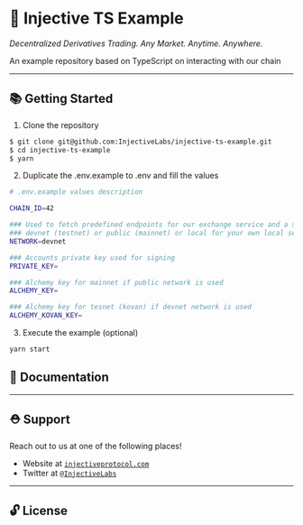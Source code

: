 # 🌟 Injective TS Example

_Decentralized Derivatives Trading. Any Market. Anytime. Anywhere._

An example repository based on TypeScript on interacting with our chain

---

## 📚 Getting Started

1. Clone the repository

```bash
$ git clone git@github.com:InjectiveLabs/injective-ts-example.git
$ cd injective-ts-example
$ yarn
```

2. Duplicate the .env.example to .env and fill the values

```bash
# .env.example values description

CHAIN_ID=42

### Used to fetch predefined endpoints for our exchange service and a sentry node, can be
### devnet (testnet) or public (mainnet) or local for your own local setup 
NETWORK=devnet

### Accounts private key used for signing
PRIVATE_KEY=

### Alchemy key for mainnet if public network is used
ALCHEMY_KEY=

### Alchemy key for tesnet (kovan) if devnet network is used
ALCHEMY_KOVAN_KEY=
```

3. Execute the example (optional)
   
```bash
yarn start
```

## 📖 Documentation

---

## ⛑ Support

Reach out to us at one of the following places!

- Website at <a href="https://injectiveprotocol.com" target="_blank">`injectiveprotocol.com`</a>
- Twitter at <a href="https://twitter.com/InjectiveLabs" target="_blank">`@InjectiveLabs`</a>

---

## 🔓 License
